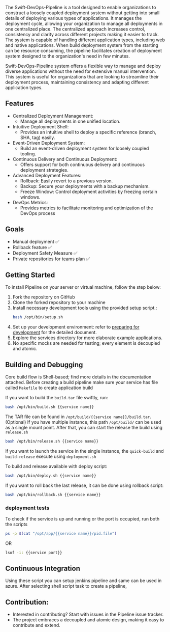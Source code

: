 The Swift-DevOps-Pipeline is a tool designed to enable organizations to construct a loosely coupled deployment system without getting into small details of deploying various types of applications. It manages the deployment cycle, allowing your organization to manage all deployments in one centralized place. The centralized approach increases control, consistency and clarity across different projects making it easier to track. The system is capable of handling different application types, including web and native applications. When build deployment system from the starting can be resource consuming, the pipeline facilitates creation of deployment system designed to the organization's need in few minutes. 

Swift-DevOps-Pipeline system offers a flexible way to manage and deploy diverse applications without the need for extensive manual intervention. This system is useful for organizations that are looking to streamline their deployment process, maintaining consistency and adapting different application types. 

## Features
- Centralized Deployment Management:
  - Manage all deployments in one unified location.
- Intuitive Deployment Shell:
  - Provides an intuitive shell to deploy a specific reference (branch, SHA, tag) easily.
- Event-Driven Deployment System:
  - Build an event-driven deployment system for loosely coupled tooling.
- Continuous Delivery and Continuous Deployment:
  - Offers support for both continuous delivery and continuous deployment strategies.
- Advanced Deployment Features:
  - Rollback: Easily revert to a previous version.
  - Backup: Secure your deployments with a backup mechanism.
  - Freeze Window: Control deployment activities by freezing certain windows.
- DevOps Metrics:
  - Provides metrics to facilitate monitoring and optimization of the DevOps process

## Goals
- Manual deployment	✅
- Rollback feature	✅
- Deployment Safety Measure	✅
- Private repositories for teams plan ✅


## Getting Started
To install Pipeline on your server or virtual machine, follow the step below:

1. Fork the repository on GitHub
2. Clone the forked repository to your machine
3. Install necessary development tools using the provided setup script.:
    ```sh
    bash /opt/bin/setup.sh
    ```
4. Set up your development environment: refer to [preparing for development](doc/setup.md) for the detailed document.
5. Explore the services directory for more elaborate example applications.
6. No specific mocks are needed for testing; every element is decoupled and atomic.

## Building and Debugging

Core build flow is Shell-based; find more details in the documentation attached. 
Before creating a build pipeline make sure your service has file called `Makefile` to create application build

If you want to build the `build.tar` file swiftly, run: 

```sh
bash /opt/bin/build.sh {{service name}}
```

The TAR file can be found in `/opt/build/{{service name}}/build.tar`.
(Optional) If you have multiple instance, this path `/opt/build/` can be used as a single mount point.
After that, you can start the release the build using `release.sh`

```sh
bash /opt/bin/release.sh {{service name}}
```

If you want to launch the service in the single instance, the `quick-build` and `build-release` execute using `deployment.sh`

To build and release available with deploy script:
```sh
bash /opt/bin/deploy.sh {{service name}}
```

If you want to roll back the last release, it can be done using rollback script:
```sh
bash /opt/bin/rollback.sh {{service name}}
```

### deployment tests
To check if the service is up and running or the port is occupied, run both the scripts
```sh
ps -p $(cat "/opt/app/{{service name}}/pid.file")
```

OR

```sh
lsof -i: {{service port}}
```

## Continuous Integration

Using these script you can setup jenkins pipeline and same can be used in azure. After selecting shell script task to create a pipeline,  

## Contribution:
- Interested in contributing? Start with issues in the Pipeline issue tracker.
- The project embraces a decoupled and atomic design, making it easy to contribute and extend.
